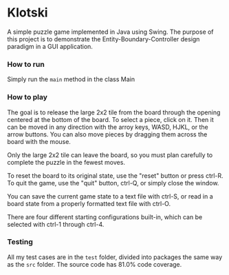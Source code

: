 # Klotski

A simple puzzle game implemented in Java using Swing. The purpose of this
project is to demonstrate the Entity-Boundary-Controller design paradigm in a
GUI application.

### How to run

Simply run the `main` method in the class Main

### How to play

The goal is to release the large 2x2 tile from the board through the opening
centered at the bottom of the board. To select a piece, click on it. Then it can
be moved in any direction with the arroy keys, WASD, HJKL, or the arrow buttons.
You can also move pieces by dragging them across the board with the mouse.

Only the large 2x2 tile can leave the board, so you must plan carefully to
complete the puzzle in the fewest moves.

To reset the board to its original state, use the "reset" button or press
ctrl-R. To quit the game, use the "quit" button, ctrl-Q, or simply close the
window.

You can save the current game state to a text file with ctrl-S, or read in a
board state from a properly formatted text file with ctrl-O.

There are four different starting configurations built-in, which can be selected
with ctrl-1 through ctrl-4.

### Testing

All my test cases are in the `test` folder, divided into packages the same way
as the `src` folder. The source code has 81.0% code coverage. 

